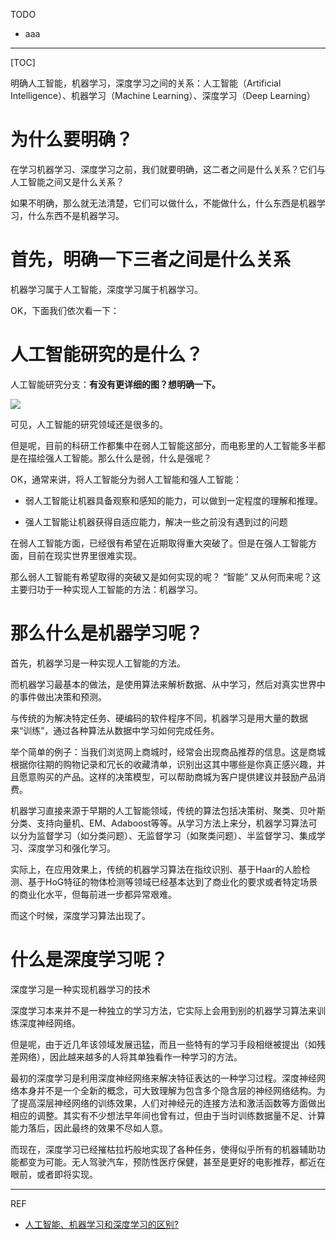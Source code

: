 TODO


  * aaa

------

[TOC]





明确人工智能，机器学习，深度学习之间的关系：人工智能（Artificial Intelligence）、机器学习（Machine Learning）、深度学习（Deep Learning）



# 为什么要明确？


在学习机器学习、深度学习之前，我们就要明确，这二者之间是什么关系？它们与人工智能之间又是什么关系？

如果不明确，那么就无法清楚，它们可以做什么，不能做什么，什么东西是机器学习，什么东西不是机器学习。


# 首先，明确一下三者之间是什么关系


机器学习属于人工智能，深度学习属于机器学习。



OK，下面我们依次看一下：


# 人工智能研究的是什么？


人工智能研究分支：**有没有更详细的图？想明确一下。**







![](https://pic1.zhimg.com/80/v2-e358e127afbe5963f5b8622e2dd5b49f_hd.jpg)

可见，人工智能的研究领域还是很多的。

但是呢，目前的科研工作都集中在弱人工智能这部分，而电影里的人工智能多半都是在描绘强人工智能。那么什么是弱，什么是强呢？

OK，通常来讲，将人工智能分为弱人工智能和强人工智能：




  * 弱人工智能让机器具备观察和感知的能力，可以做到一定程度的理解和推理。

  * 强人工智能让机器获得自适应能力，解决一些之前没有遇到过的问题


在弱人工智能方面，已经很有希望在近期取得重大突破了。但是在强人工智能方面，目前在现实世界里很难实现。

那么弱人工智能有希望取得的突破又是如何实现的呢？ “智能” 又从何而来呢？这主要归功于一种实现人工智能的方法：机器学习。








# 那么什么是机器学习呢？


首先，机器学习是一种实现人工智能的方法。




而机器学习最基本的做法，是使用算法来解析数据、从中学习，然后对真实世界中的事件做出决策和预测。

与传统的为解决特定任务、硬编码的软件程序不同，机器学习是用大量的数据来“训练”，通过各种算法从数据中学习如何完成任务。

举个简单的例子：当我们浏览网上商城时，经常会出现商品推荐的信息。这是商城根据你往期的购物记录和冗长的收藏清单，识别出这其中哪些是你真正感兴趣，并且愿意购买的产品。这样的决策模型，可以帮助商城为客户提供建议并鼓励产品消费。

机器学习直接来源于早期的人工智能领域，传统的算法包括决策树、聚类、贝叶斯分类、支持向量机、EM、Adaboost等等。从学习方法上来分，机器学习算法可以分为监督学习（如分类问题）、无监督学习（如聚类问题）、半监督学习、集成学习、深度学习和强化学习。

实际上，在应用效果上，传统的机器学习算法在指纹识别、基于Haar的人脸检测、基于HoG特征的物体检测等领域已经基本达到了商业化的要求或者特定场景的商业化水平，但每前进一步都异常艰难。

而这个时候，深度学习算法出现了。


# 什么是深度学习呢？


深度学习是一种实现机器学习的技术

深度学习本来并不是一种独立的学习方法，它实际上会用到别的机器学习算法来训练深度神经网络。

但是呢，由于近几年该领域发展迅猛，而且一些特有的学习手段相继被提出（如残差网络），因此越来越多的人将其单独看作一种学习的方法。

最初的深度学习是利用深度神经网络来解决特征表达的一种学习过程。深度神经网络本身并不是一个全新的概念，可大致理解为包含多个隐含层的神经网络结构。为了提高深层神经网络的训练效果，人们对神经元的连接方法和激活函数等方面做出相应的调整。其实有不少想法早年间也曾有过，但由于当时训练数据量不足、计算能力落后，因此最终的效果不尽如人意。

而现在，深度学习已经摧枯拉朽般地实现了各种任务，使得似乎所有的机器辅助功能都变为可能。无人驾驶汽车，预防性医疗保健，甚至是更好的电影推荐，都近在眼前，或者即将实现。













* * *

REF

* [人工智能、机器学习和深度学习的区别?](https://www.zhihu.com/question/57770020)